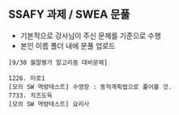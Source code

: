 ## SSAFY 과제 / SWEA 문풀

- 기본적으로 강사님이 주신 문제를 기준으로 수행
- 본인 이름 폴더 내에 문풀 업로드

```
[9/30 월말평가 알고리즘 대비문제]

1226. 미로1
[모의 SW 역량테스트] 수영장 : 동적계획법으로 풀어볼 것.
7733. 치즈도둑
[모의 SW 역량테스트] 요리사
```
